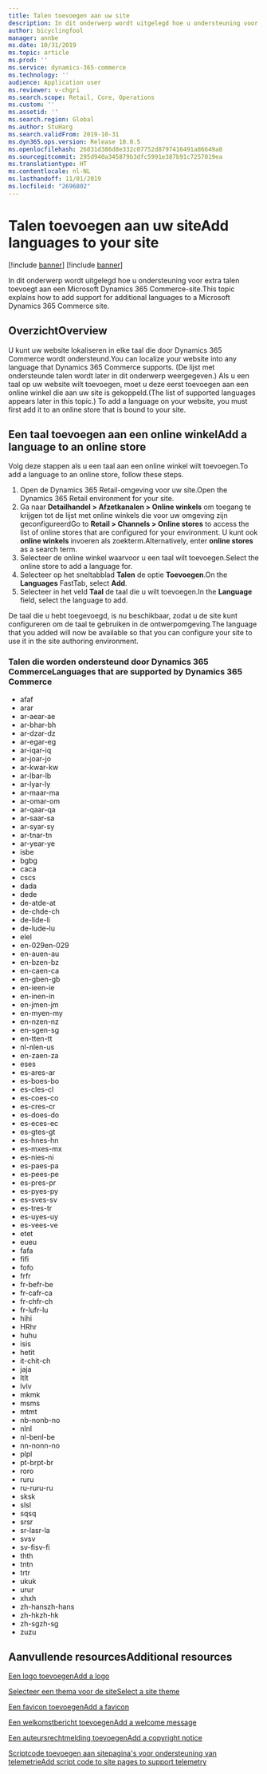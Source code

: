 ```yaml
---
title: Talen toevoegen aan uw site
description: In dit onderwerp wordt uitgelegd hoe u ondersteuning voor extra talen toevoegt aan een Microsoft Dynamics 365 Commerce-site.
author: bicyclingfool
manager: annbe
ms.date: 10/31/2019
ms.topic: article
ms.prod: ''
ms.service: dynamics-365-commerce
ms.technology: ''
audience: Application user
ms.reviewer: v-chgri
ms.search.scope: Retail, Core, Operations
ms.custom: ''
ms.assetid: ''
ms.search.region: Global
ms.author: StuHarg
ms.search.validFrom: 2019-10-31
ms.dyn365.ops.version: Release 10.0.5
ms.openlocfilehash: 26031d386d8e332c07752d8797416491a86649a8
ms.sourcegitcommit: 295d940a345879b3dfc5991e387b91c7257019ea
ms.translationtype: HT
ms.contentlocale: nl-NL
ms.lasthandoff: 11/01/2019
ms.locfileid: "2696802"
---
```

# <a name="add-languages-to-your-site"></a><span data-ttu-id="0f435-103">Talen toevoegen aan uw site</span><span class="sxs-lookup"><span data-stu-id="0f435-103">Add languages to your site</span></span>

[!include [banner](includes/preview-banner.md)]
[!include [banner](includes/banner.md)]

<span data-ttu-id="0f435-104">In dit onderwerp wordt uitgelegd hoe u ondersteuning voor extra talen toevoegt aan een Microsoft Dynamics 365 Commerce-site.</span><span class="sxs-lookup"><span data-stu-id="0f435-104">This topic explains how to add support for additional languages to a Microsoft Dynamics 365 Commerce site.</span></span>

## <a name="overview"></a><span data-ttu-id="0f435-105">Overzicht</span><span class="sxs-lookup"><span data-stu-id="0f435-105">Overview</span></span>

<span data-ttu-id="0f435-106">U kunt uw website lokaliseren in elke taal die door Dynamics 365 Commerce wordt ondersteund.</span><span class="sxs-lookup"><span data-stu-id="0f435-106">You can localize your website into any language that Dynamics 365 Commerce supports.</span></span> <span data-ttu-id="0f435-107">(De lijst met ondersteunde talen wordt later in dit onderwerp weergegeven.) Als u een taal op uw website wilt toevoegen, moet u deze eerst toevoegen aan een online winkel die aan uw site is gekoppeld.</span><span class="sxs-lookup"><span data-stu-id="0f435-107">(The list of supported languages appears later in this topic.) To add a language on your website, you must first add it to an online store that is bound to your site.</span></span>

## <a name="add-a-language-to-an-online-store"></a><span data-ttu-id="0f435-108">Een taal toevoegen aan een online winkel</span><span class="sxs-lookup"><span data-stu-id="0f435-108">Add a language to an online store</span></span>

<span data-ttu-id="0f435-109">Volg deze stappen als u een taal aan een online winkel wilt toevoegen.</span><span class="sxs-lookup"><span data-stu-id="0f435-109">To add a language to an online store, follow these steps.</span></span>

1. <span data-ttu-id="0f435-110">Open de Dynamics 365 Retail-omgeving voor uw site.</span><span class="sxs-lookup"><span data-stu-id="0f435-110">Open the Dynamics 365 Retail environment for your site.</span></span>
1. <span data-ttu-id="0f435-111">Ga naar **Detailhandel \> Afzetkanalen \> Online winkels** om toegang te krijgen tot de lijst met online winkels die voor uw omgeving zijn geconfigureerd</span><span class="sxs-lookup"><span data-stu-id="0f435-111">Go to **Retail \> Channels \> Online stores** to access the list of online stores that are configured for your environment.</span></span> <span data-ttu-id="0f435-112">U kunt ook **online winkels** invoeren als zoekterm.</span><span class="sxs-lookup"><span data-stu-id="0f435-112">Alternatively, enter **online stores** as a search term.</span></span>
1. <span data-ttu-id="0f435-113">Selecteer de online winkel waarvoor u een taal wilt toevoegen.</span><span class="sxs-lookup"><span data-stu-id="0f435-113">Select the online store to add a language for.</span></span>
1. <span data-ttu-id="0f435-114">Selecteer op het sneltabblad **Talen** de optie **Toevoegen**.</span><span class="sxs-lookup"><span data-stu-id="0f435-114">On the **Languages** FastTab, select **Add**.</span></span>
1. <span data-ttu-id="0f435-115">Selecteer in het veld **Taal** de taal die u wilt toevoegen.</span><span class="sxs-lookup"><span data-stu-id="0f435-115">In the **Language** field, select the language to add.</span></span>

<span data-ttu-id="0f435-116">De taal die u hebt toegevoegd, is nu beschikbaar, zodat u de site kunt configureren om de taal te gebruiken in de ontwerpomgeving.</span><span class="sxs-lookup"><span data-stu-id="0f435-116">The language that you added will now be available so that you can configure your site to use it in the site authoring environment.</span></span>

### <a name="languages-that-are-supported-by-dynamics-365-commerce"></a><span data-ttu-id="0f435-117">Talen die worden ondersteund door Dynamics 365 Commerce</span><span class="sxs-lookup"><span data-stu-id="0f435-117">Languages that are supported by Dynamics 365 Commerce</span></span>

- <span data-ttu-id="0f435-118">af</span><span class="sxs-lookup"><span data-stu-id="0f435-118">af</span></span>
- <span data-ttu-id="0f435-119">ar</span><span class="sxs-lookup"><span data-stu-id="0f435-119">ar</span></span>
- <span data-ttu-id="0f435-120">ar-ae</span><span class="sxs-lookup"><span data-stu-id="0f435-120">ar-ae</span></span>
- <span data-ttu-id="0f435-121">ar-bh</span><span class="sxs-lookup"><span data-stu-id="0f435-121">ar-bh</span></span>
- <span data-ttu-id="0f435-122">ar-dz</span><span class="sxs-lookup"><span data-stu-id="0f435-122">ar-dz</span></span>
- <span data-ttu-id="0f435-123">ar-eg</span><span class="sxs-lookup"><span data-stu-id="0f435-123">ar-eg</span></span>
- <span data-ttu-id="0f435-124">ar-iq</span><span class="sxs-lookup"><span data-stu-id="0f435-124">ar-iq</span></span>
- <span data-ttu-id="0f435-125">ar-jo</span><span class="sxs-lookup"><span data-stu-id="0f435-125">ar-jo</span></span>
- <span data-ttu-id="0f435-126">ar-kw</span><span class="sxs-lookup"><span data-stu-id="0f435-126">ar-kw</span></span>
- <span data-ttu-id="0f435-127">ar-lb</span><span class="sxs-lookup"><span data-stu-id="0f435-127">ar-lb</span></span>
- <span data-ttu-id="0f435-128">ar-ly</span><span class="sxs-lookup"><span data-stu-id="0f435-128">ar-ly</span></span>
- <span data-ttu-id="0f435-129">ar-ma</span><span class="sxs-lookup"><span data-stu-id="0f435-129">ar-ma</span></span>
- <span data-ttu-id="0f435-130">ar-om</span><span class="sxs-lookup"><span data-stu-id="0f435-130">ar-om</span></span>
- <span data-ttu-id="0f435-131">ar-qa</span><span class="sxs-lookup"><span data-stu-id="0f435-131">ar-qa</span></span>
- <span data-ttu-id="0f435-132">ar-sa</span><span class="sxs-lookup"><span data-stu-id="0f435-132">ar-sa</span></span>
- <span data-ttu-id="0f435-133">ar-sy</span><span class="sxs-lookup"><span data-stu-id="0f435-133">ar-sy</span></span>
- <span data-ttu-id="0f435-134">ar-tn</span><span class="sxs-lookup"><span data-stu-id="0f435-134">ar-tn</span></span>
- <span data-ttu-id="0f435-135">ar-ye</span><span class="sxs-lookup"><span data-stu-id="0f435-135">ar-ye</span></span>
- <span data-ttu-id="0f435-136">is</span><span class="sxs-lookup"><span data-stu-id="0f435-136">be</span></span>
- <span data-ttu-id="0f435-137">bg</span><span class="sxs-lookup"><span data-stu-id="0f435-137">bg</span></span>
- <span data-ttu-id="0f435-138">ca</span><span class="sxs-lookup"><span data-stu-id="0f435-138">ca</span></span>
- <span data-ttu-id="0f435-139">cs</span><span class="sxs-lookup"><span data-stu-id="0f435-139">cs</span></span>
- <span data-ttu-id="0f435-140">da</span><span class="sxs-lookup"><span data-stu-id="0f435-140">da</span></span>
- <span data-ttu-id="0f435-141">de</span><span class="sxs-lookup"><span data-stu-id="0f435-141">de</span></span>
- <span data-ttu-id="0f435-142">de-at</span><span class="sxs-lookup"><span data-stu-id="0f435-142">de-at</span></span>
- <span data-ttu-id="0f435-143">de-ch</span><span class="sxs-lookup"><span data-stu-id="0f435-143">de-ch</span></span>
- <span data-ttu-id="0f435-144">de-li</span><span class="sxs-lookup"><span data-stu-id="0f435-144">de-li</span></span>
- <span data-ttu-id="0f435-145">de-lu</span><span class="sxs-lookup"><span data-stu-id="0f435-145">de-lu</span></span>
- <span data-ttu-id="0f435-146">el</span><span class="sxs-lookup"><span data-stu-id="0f435-146">el</span></span>
- <span data-ttu-id="0f435-147">en-029</span><span class="sxs-lookup"><span data-stu-id="0f435-147">en-029</span></span>
- <span data-ttu-id="0f435-148">en-au</span><span class="sxs-lookup"><span data-stu-id="0f435-148">en-au</span></span>
- <span data-ttu-id="0f435-149">en-bz</span><span class="sxs-lookup"><span data-stu-id="0f435-149">en-bz</span></span>
- <span data-ttu-id="0f435-150">en-ca</span><span class="sxs-lookup"><span data-stu-id="0f435-150">en-ca</span></span>
- <span data-ttu-id="0f435-151">en-gb</span><span class="sxs-lookup"><span data-stu-id="0f435-151">en-gb</span></span>
- <span data-ttu-id="0f435-152">en-ie</span><span class="sxs-lookup"><span data-stu-id="0f435-152">en-ie</span></span>
- <span data-ttu-id="0f435-153">en-in</span><span class="sxs-lookup"><span data-stu-id="0f435-153">en-in</span></span>
- <span data-ttu-id="0f435-154">en-jm</span><span class="sxs-lookup"><span data-stu-id="0f435-154">en-jm</span></span>
- <span data-ttu-id="0f435-155">en-my</span><span class="sxs-lookup"><span data-stu-id="0f435-155">en-my</span></span>
- <span data-ttu-id="0f435-156">en-nz</span><span class="sxs-lookup"><span data-stu-id="0f435-156">en-nz</span></span>
- <span data-ttu-id="0f435-157">en-sg</span><span class="sxs-lookup"><span data-stu-id="0f435-157">en-sg</span></span>
- <span data-ttu-id="0f435-158">en-tt</span><span class="sxs-lookup"><span data-stu-id="0f435-158">en-tt</span></span>
- <span data-ttu-id="0f435-159">nl-nl</span><span class="sxs-lookup"><span data-stu-id="0f435-159">en-us</span></span>
- <span data-ttu-id="0f435-160">en-za</span><span class="sxs-lookup"><span data-stu-id="0f435-160">en-za</span></span>
- <span data-ttu-id="0f435-161">es</span><span class="sxs-lookup"><span data-stu-id="0f435-161">es</span></span>
- <span data-ttu-id="0f435-162">es-ar</span><span class="sxs-lookup"><span data-stu-id="0f435-162">es-ar</span></span>
- <span data-ttu-id="0f435-163">es-bo</span><span class="sxs-lookup"><span data-stu-id="0f435-163">es-bo</span></span>
- <span data-ttu-id="0f435-164">es-cl</span><span class="sxs-lookup"><span data-stu-id="0f435-164">es-cl</span></span>
- <span data-ttu-id="0f435-165">es-co</span><span class="sxs-lookup"><span data-stu-id="0f435-165">es-co</span></span>
- <span data-ttu-id="0f435-166">es-cr</span><span class="sxs-lookup"><span data-stu-id="0f435-166">es-cr</span></span>
- <span data-ttu-id="0f435-167">es-do</span><span class="sxs-lookup"><span data-stu-id="0f435-167">es-do</span></span>
- <span data-ttu-id="0f435-168">es-ec</span><span class="sxs-lookup"><span data-stu-id="0f435-168">es-ec</span></span>
- <span data-ttu-id="0f435-169">es-gt</span><span class="sxs-lookup"><span data-stu-id="0f435-169">es-gt</span></span>
- <span data-ttu-id="0f435-170">es-hn</span><span class="sxs-lookup"><span data-stu-id="0f435-170">es-hn</span></span>
- <span data-ttu-id="0f435-171">es-mx</span><span class="sxs-lookup"><span data-stu-id="0f435-171">es-mx</span></span>
- <span data-ttu-id="0f435-172">es-ni</span><span class="sxs-lookup"><span data-stu-id="0f435-172">es-ni</span></span>
- <span data-ttu-id="0f435-173">es-pa</span><span class="sxs-lookup"><span data-stu-id="0f435-173">es-pa</span></span>
- <span data-ttu-id="0f435-174">es-pe</span><span class="sxs-lookup"><span data-stu-id="0f435-174">es-pe</span></span>
- <span data-ttu-id="0f435-175">es-pr</span><span class="sxs-lookup"><span data-stu-id="0f435-175">es-pr</span></span>
- <span data-ttu-id="0f435-176">es-py</span><span class="sxs-lookup"><span data-stu-id="0f435-176">es-py</span></span>
- <span data-ttu-id="0f435-177">es-sv</span><span class="sxs-lookup"><span data-stu-id="0f435-177">es-sv</span></span>
- <span data-ttu-id="0f435-178">es-tr</span><span class="sxs-lookup"><span data-stu-id="0f435-178">es-tr</span></span>
- <span data-ttu-id="0f435-179">es-uy</span><span class="sxs-lookup"><span data-stu-id="0f435-179">es-uy</span></span>
- <span data-ttu-id="0f435-180">es-ve</span><span class="sxs-lookup"><span data-stu-id="0f435-180">es-ve</span></span>
- <span data-ttu-id="0f435-181">et</span><span class="sxs-lookup"><span data-stu-id="0f435-181">et</span></span>
- <span data-ttu-id="0f435-182">eu</span><span class="sxs-lookup"><span data-stu-id="0f435-182">eu</span></span>
- <span data-ttu-id="0f435-183">fa</span><span class="sxs-lookup"><span data-stu-id="0f435-183">fa</span></span>
- <span data-ttu-id="0f435-184">fi</span><span class="sxs-lookup"><span data-stu-id="0f435-184">fi</span></span>
- <span data-ttu-id="0f435-185">fo</span><span class="sxs-lookup"><span data-stu-id="0f435-185">fo</span></span>
- <span data-ttu-id="0f435-186">fr</span><span class="sxs-lookup"><span data-stu-id="0f435-186">fr</span></span>
- <span data-ttu-id="0f435-187">fr-be</span><span class="sxs-lookup"><span data-stu-id="0f435-187">fr-be</span></span>
- <span data-ttu-id="0f435-188">fr-ca</span><span class="sxs-lookup"><span data-stu-id="0f435-188">fr-ca</span></span>
- <span data-ttu-id="0f435-189">fr-ch</span><span class="sxs-lookup"><span data-stu-id="0f435-189">fr-ch</span></span>
- <span data-ttu-id="0f435-190">fr-lu</span><span class="sxs-lookup"><span data-stu-id="0f435-190">fr-lu</span></span>
- <span data-ttu-id="0f435-191">hi</span><span class="sxs-lookup"><span data-stu-id="0f435-191">hi</span></span>
- <span data-ttu-id="0f435-192">HR</span><span class="sxs-lookup"><span data-stu-id="0f435-192">hr</span></span>
- <span data-ttu-id="0f435-193">hu</span><span class="sxs-lookup"><span data-stu-id="0f435-193">hu</span></span>
- <span data-ttu-id="0f435-194">is</span><span class="sxs-lookup"><span data-stu-id="0f435-194">is</span></span>
- <span data-ttu-id="0f435-195">het</span><span class="sxs-lookup"><span data-stu-id="0f435-195">it</span></span>
- <span data-ttu-id="0f435-196">it-ch</span><span class="sxs-lookup"><span data-stu-id="0f435-196">it-ch</span></span>
- <span data-ttu-id="0f435-197">ja</span><span class="sxs-lookup"><span data-stu-id="0f435-197">ja</span></span>
- <span data-ttu-id="0f435-198">lt</span><span class="sxs-lookup"><span data-stu-id="0f435-198">lt</span></span>
- <span data-ttu-id="0f435-199">lv</span><span class="sxs-lookup"><span data-stu-id="0f435-199">lv</span></span>
- <span data-ttu-id="0f435-200">mk</span><span class="sxs-lookup"><span data-stu-id="0f435-200">mk</span></span>
- <span data-ttu-id="0f435-201">ms</span><span class="sxs-lookup"><span data-stu-id="0f435-201">ms</span></span>
- <span data-ttu-id="0f435-202">mt</span><span class="sxs-lookup"><span data-stu-id="0f435-202">mt</span></span>
- <span data-ttu-id="0f435-203">nb-no</span><span class="sxs-lookup"><span data-stu-id="0f435-203">nb-no</span></span>
- <span data-ttu-id="0f435-204">nl</span><span class="sxs-lookup"><span data-stu-id="0f435-204">nl</span></span>
- <span data-ttu-id="0f435-205">nl-be</span><span class="sxs-lookup"><span data-stu-id="0f435-205">nl-be</span></span>
- <span data-ttu-id="0f435-206">nn-no</span><span class="sxs-lookup"><span data-stu-id="0f435-206">nn-no</span></span>
- <span data-ttu-id="0f435-207">pl</span><span class="sxs-lookup"><span data-stu-id="0f435-207">pl</span></span>
- <span data-ttu-id="0f435-208">pt-br</span><span class="sxs-lookup"><span data-stu-id="0f435-208">pt-br</span></span>
- <span data-ttu-id="0f435-209">ro</span><span class="sxs-lookup"><span data-stu-id="0f435-209">ro</span></span>
- <span data-ttu-id="0f435-210">ru</span><span class="sxs-lookup"><span data-stu-id="0f435-210">ru</span></span>
- <span data-ttu-id="0f435-211">ru-ru</span><span class="sxs-lookup"><span data-stu-id="0f435-211">ru-ru</span></span>
- <span data-ttu-id="0f435-212">sk</span><span class="sxs-lookup"><span data-stu-id="0f435-212">sk</span></span>
- <span data-ttu-id="0f435-213">sl</span><span class="sxs-lookup"><span data-stu-id="0f435-213">sl</span></span>
- <span data-ttu-id="0f435-214">sq</span><span class="sxs-lookup"><span data-stu-id="0f435-214">sq</span></span>
- <span data-ttu-id="0f435-215">sr</span><span class="sxs-lookup"><span data-stu-id="0f435-215">sr</span></span>
- <span data-ttu-id="0f435-216">sr-la</span><span class="sxs-lookup"><span data-stu-id="0f435-216">sr-la</span></span>
- <span data-ttu-id="0f435-217">sv</span><span class="sxs-lookup"><span data-stu-id="0f435-217">sv</span></span>
- <span data-ttu-id="0f435-218">sv-fi</span><span class="sxs-lookup"><span data-stu-id="0f435-218">sv-fi</span></span>
- <span data-ttu-id="0f435-219">th</span><span class="sxs-lookup"><span data-stu-id="0f435-219">th</span></span>
- <span data-ttu-id="0f435-220">tn</span><span class="sxs-lookup"><span data-stu-id="0f435-220">tn</span></span>
- <span data-ttu-id="0f435-221">tr</span><span class="sxs-lookup"><span data-stu-id="0f435-221">tr</span></span>
- <span data-ttu-id="0f435-222">uk</span><span class="sxs-lookup"><span data-stu-id="0f435-222">uk</span></span>
- <span data-ttu-id="0f435-223">ur</span><span class="sxs-lookup"><span data-stu-id="0f435-223">ur</span></span>
- <span data-ttu-id="0f435-224">xh</span><span class="sxs-lookup"><span data-stu-id="0f435-224">xh</span></span>
- <span data-ttu-id="0f435-225">zh-hans</span><span class="sxs-lookup"><span data-stu-id="0f435-225">zh-hans</span></span>
- <span data-ttu-id="0f435-226">zh-hk</span><span class="sxs-lookup"><span data-stu-id="0f435-226">zh-hk</span></span>
- <span data-ttu-id="0f435-227">zh-sg</span><span class="sxs-lookup"><span data-stu-id="0f435-227">zh-sg</span></span>
- <span data-ttu-id="0f435-228">zu</span><span class="sxs-lookup"><span data-stu-id="0f435-228">zu</span></span>

## <a name="additional-resources"></a><span data-ttu-id="0f435-229">Aanvullende resources</span><span class="sxs-lookup"><span data-stu-id="0f435-229">Additional resources</span></span>

[<span data-ttu-id="0f435-230">Een logo toevoegen</span><span class="sxs-lookup"><span data-stu-id="0f435-230">Add a logo</span></span>](add-logo.md)

[<span data-ttu-id="0f435-231">Selecteer een thema voor de site</span><span class="sxs-lookup"><span data-stu-id="0f435-231">Select a site theme</span></span>](select-site-theme.md)

[<span data-ttu-id="0f435-232">Een favicon toevoegen</span><span class="sxs-lookup"><span data-stu-id="0f435-232">Add a favicon</span></span>](add-favicon.md)

[<span data-ttu-id="0f435-233">Een welkomstbericht toevoegen</span><span class="sxs-lookup"><span data-stu-id="0f435-233">Add a welcome message</span></span>](add-welcome-message.md)

[<span data-ttu-id="0f435-234">Een auteursrechtmelding toevoegen</span><span class="sxs-lookup"><span data-stu-id="0f435-234">Add a copyright notice</span></span>](add-copyright-notice.md)

[<span data-ttu-id="0f435-235">Scriptcode toevoegen aan sitepagina's voor ondersteuning van telemetrie</span><span class="sxs-lookup"><span data-stu-id="0f435-235">Add script code to site pages to support telemetry</span></span>](add-telemetry.md)
